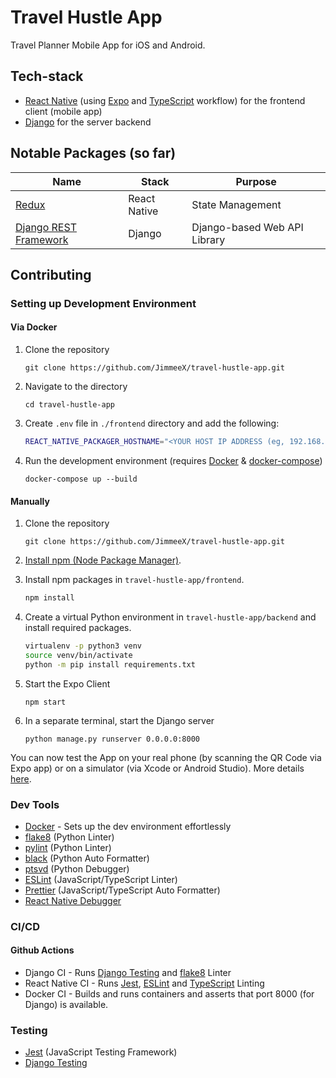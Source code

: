 # Travel Hustle App

Travel Planner Mobile App for iOS and Android.

## Tech-stack

- [React Native](https://reactnative.dev/) (using [Expo](https://docs.expo.io/) and [TypeScript](https://www.typescriptlang.org/) workflow) for the frontend client (mobile app)
- [Django](https://www.djangoproject.com/) for the server backend

## Notable Packages (so far)

Name | Stack | Purpose
---|---|---
[Redux](https://redux.js.org/) | React Native | State Management
[Django REST Framework](https://www.django-rest-framework.org/) | Django | Django-based Web API Library

## Contributing

### Setting up Development Environment

#### Via Docker

1. Clone the repository

   ```git clone https://github.com/JimmeeX/travel-hustle-app.git```

2. Navigate to the directory

    ```cd travel-hustle-app```

3. Create ```.env``` file in ```./frontend``` directory and add the following:

   ```bash
   REACT_NATIVE_PACKAGER_HOSTNAME="<YOUR HOST IP ADDRESS (eg, 192.168.1.16)>"
   ```

4. Run the development environment (requires [Docker](https://www.docker.com/) & [docker-compose](https://docs.docker.com/compose/))

   ```docker-compose up --build```

#### Manually

1. Clone the repository

   ```git clone https://github.com/JimmeeX/travel-hustle-app.git```

2. [Install npm (Node Package Manager)](https://www.npmjs.com/get-npm).

3. Install npm packages in `travel-hustle-app/frontend`.

   ```bash
   npm install
   ```

4. Create a virtual Python environment in `travel-hustle-app/backend` and install required packages.

   ```bash
   virtualenv -p python3 venv
   source venv/bin/activate
   python -m pip install requirements.txt
   ```

5. Start the Expo Client

   ```npm start```

6. In a separate terminal, start the Django server

   ```python manage.py runserver 0.0.0.0:8000```

You can now test the App on your real phone (by scanning the QR Code via Expo app) or on a simulator (via Xcode or Android Studio). More details [here](https://docs.expo.io/get-started/installation/).

### Dev Tools

- [Docker](https://www.docker.com/) - Sets up the dev environment effortlessly
- [flake8]((https://flake8.pycqa.org/en/latest/)) (Python Linter)
- [pylint](https://flake8.pycqa.org/en/latest/) (Python Linter)
- [black](https://github.com/psf/black) (Python Auto Formatter)
- [ptsvd](https://github.com/microsoft/ptvsd) (Python Debugger)
- [ESLint](https://eslint.org/) (JavaScript/TypeScript Linter)
- [Prettier](https://prettier.io/) (JavaScript/TypeScript Auto Formatter)
- [React Native Debugger](https://github.com/jhen0409/react-native-debugger)

### CI/CD

#### Github Actions

- Django CI - Runs [Django Testing](https://docs.djangoproject.com/en/3.1/topics/testing/) and [flake8](https://flake8.pycqa.org/en/latest/) Linter
- React Native CI - Runs [Jest](https://jestjs.io/), [ESLint](https://eslint.org/) and [TypeScript](https://www.typescriptlang.org/) Linting
- Docker CI - Builds and runs containers and asserts that port 8000 (for Django) is available.

### Testing

- [Jest](https://jestjs.io/) (JavaScript Testing Framework)
- [Django Testing](https://docs.djangoproject.com/en/3.1/topics/testing/)
